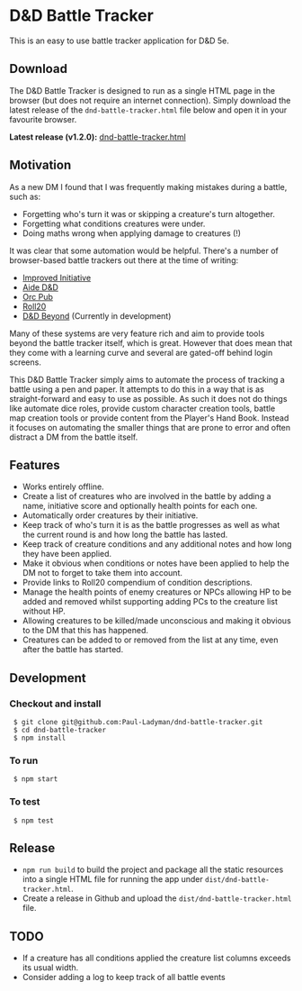 # D&D Battle Tracker

This is an easy to use battle tracker application for D&D 5e.

## Download

The D&D Battle Tracker is designed to run as a single HTML page in the browser (but does not require an internet connection). Simply download the latest release of the `dnd-battle-tracker.html` file below and open it in your favourite browser.

**Latest release (v1.2.0):** [dnd-battle-tracker.html](https://github.com/Paul-Ladyman/dnd-battle-tracker/releases/download/v1.2.0/dnd-battle-tracker.html)

## Motivation

As a new DM I found that I was frequently making mistakes during a battle, such as:

* Forgetting who's turn it was or skipping a creature's turn altogether.
* Forgetting what conditions creatures were under.
* Doing maths wrong when applying damage to creatures (!)

It was clear that some automation would be helpful. There's a number of browser-based battle trackers out there at the time of writing:

* [Improved Initiative](https://www.improved-initiative.com/)
* [Aide D&D](https://www.aidedd.org/dnd-tracker/index.php?l=1)
* [Orc Pub](https://www.orcpub2.com/)
* [Roll20](https://app.roll20.net/sessions/new)
* [D&D Beyond](https://www.dndbeyond.com/) (Currently in development)

Many of these systems are very feature rich and aim to provide tools beyond the battle tracker itself, which is great. However that does mean that they come with a learning curve and several are gated-off behind login screens.

This D&D Battle Tracker simply aims to automate the process of tracking a battle using a pen and paper. It attempts to do this in a way that is as straight-forward and easy to use as possible. As such it does not do things like automate dice roles, provide custom character creation tools, battle map creation tools or provide content from the Player's Hand Book. Instead it focuses on automating the smaller things that are prone to error and often distract a DM from the battle itself.

## Features

* Works entirely offline.
* Create a list of creatures who are involved in the battle by adding a name, initiative score and optionally health points for each one.
* Automatically order creatures by their initiative.
* Keep track of who's turn it is as the battle progresses as well as what the current round is and how long the battle has lasted.
* Keep track of creature conditions and any additional notes and how long they have been applied.
* Make it obvious when conditions or notes have been applied to help the DM not to forget to take them into account.
* Provide links to Roll20 compendium of condition descriptions.
* Manage the health points of enemy creatures or NPCs allowing HP to be added and removed whilst supporting adding PCs to the creature list without HP.
* Allowing creatures to be killed/made unconscious and making it obvious to the DM that this has happened.
* Creatures can be added to or removed from the list at any time, even after the battle has started.

## Development

### Checkout and install

     $ git clone git@github.com:Paul-Ladyman/dnd-battle-tracker.git
     $ cd dnd-battle-tracker
     $ npm install

### To run

     $ npm start

### To test

     $ npm test

## Release

- `npm run build` to build the project and package all the static resources into a single HTML file for running the app under `dist/dnd-battle-tracker.html`.
- Create a release in Github and upload the `dist/dnd-battle-tracker.html` file.

## TODO

* If a creature has all conditions applied the creature list columns exceeds its usual width.
* Consider adding a log to keep track of all battle events